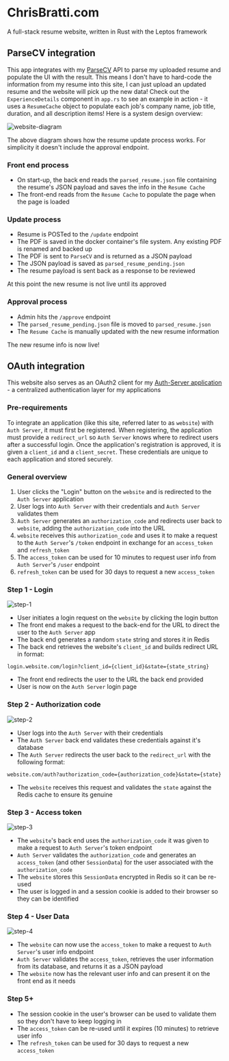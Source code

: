 # ChrisBratti.com

A full-stack resume website, written in Rust with the Leptos framework

## ParseCV integration

This app integrates with my [ParseCV](https://github.com/chris-bratti/ParseCV) API to parse my uploaded resume and populate the UI with the result. This means I don't have to hard-code the information from my resume
into this site, I can just upload an updated resume and the website will pick up the new data! Check out the `ExperienceDetails` component in `app.rs` to see an example in action - it uses a `ResumeCache` object to
populate each job's company name, job title, duration, and all description items! Here is a system design overview:

![website-diagram](diagrams/website-diagram.png "Diagram")

The above diagram shows how the resume update process works. For simplicity it doesn't include the approval endpoint.

### Front end process
- On start-up, the back end reads the `parsed_resume.json` file containing the resume's JSON payload and 
saves the info in the `Resume Cache`
- The front-end reads from the `Resume Cache` to populate the page when the page is loaded

### Update process
- Resume is POSTed to the `/update` endpoint
- The PDF is saved in the docker container's file system. Any existing PDF is renamed and backed up
- The PDF is sent to `ParseCV` and is returned as a JSON payload
- The JSON payload is saved as `parsed_resume_pending.json`
- The resume payload is sent back as a response to be reviewed

At this point the new resume is not live until its approved
### Approval process
- Admin hits the `/approve` endpoint
- The `parsed_resume_pending.json` file is moved to `parsed_resume.json`
- The `Resume Cache` is manually updated with the new resume information

The new resume info is now live!

## OAuth integration
This website also serves as an OAuth2 client for my [Auth-Server application](https://github.com/chris-bratti/auth-server) - a centralized authentication layer for my applications

### Pre-requirements

To integrate an application (like this site, referred later to as `website`) with `Auth Server`, it must first be registered. When registering, the application must provide a 
`redirect_url` so `Auth Server` knows where to redirect users after a successful login. Once the application's registration is approved, it is given a `client_id` and a `client_secret`. These credentials
are unique to each application and stored securely.

### General overview
1. User clicks the "Login" button on the `website` and is redirected to the `Auth Server` application
2. User logs into `Auth Server` with their credentials and `Auth Server` validates them
3. `Auth Server` generates an `authorization_code` and redirects user back to `website`, adding the `authorization_code` into the URL
4. `website` receives this `authorization_code` and uses it to make a request to the `Auth Server`'s `/token` endpoint in exchange for an `access_token` and `refresh_token`
5. The `access_token` can be used for 10 minutes to request user info from `Auth Server`'s `/user` endpoint
6. `refresh_token` can be used for 30 days to request a new `access_token`

### Step 1 - Login

![step-1](diagrams/oauth_step-1.png "Step 1")

- User initiates a login request on the `website` by clicking the login button
- The front end makes a request to the back-end for the URL to direct the user to the `Auth Server` app
- The back end generates a random `state` string and stores it in Redis
- The back end retrieves the website's `client_id` and builds redirect URL in format:
```
login.website.com/login?client_id={client_id}&state={state_string}
```
- The front end redirects the user to the URL the back end provided
- User is now on the `Auth Server` login page

### Step 2 - Authorization code

![step-2](diagrams/oauth_step-2.png "Step 2")

- User logs into the `Auth Server` with their credentials
- The `Auth Server` back end validates these credentials against it's database
- The `Auth Server` redirects the user back to the `redirect_url` with the following format:
```
website.com/auth?authorization_code={authorization_code}&state={state}
```
- The `website` receives this request and validates the `state` against the Redis cache to ensure its genuine

### Step 3 - Access token

![step-3](diagrams/oauth_step-3.png "Step 3")

- The `website`'s back end uses the `authorization_code` it was given to make a request to `Auth Server`'s token endpoint
- `Auth Server` validates the `authorization_code` and generates an `access_token` (and other `SessionData`) for the user associated with the `authorization_code`
- The `website` stores this `SessionData` encrypted in Redis so it can be re-used
- The user is logged in and a session cookie is added to their browser so they can be identified

### Step 4 - User Data

![step-4](diagrams/oauth_step-4.png "Step 4")

- The `website` can now use the `access_token` to make a request to `Auth Server`'s user info endpoint
- `Auth Server` validates the `access_token`, retrieves the user information from its database, and returns it as a JSON payload
- The `website` now has the relevant user info and can present it on the front end as it needs

### Step 5+
- The session cookie in the user's browser can be used to validate them so they don't have to keep logging in
- The `access_token` can be re-used until it expires (10 minutes) to retrieve user info
- The `refresh_token` can be used for 30 days to request a new `access_token`